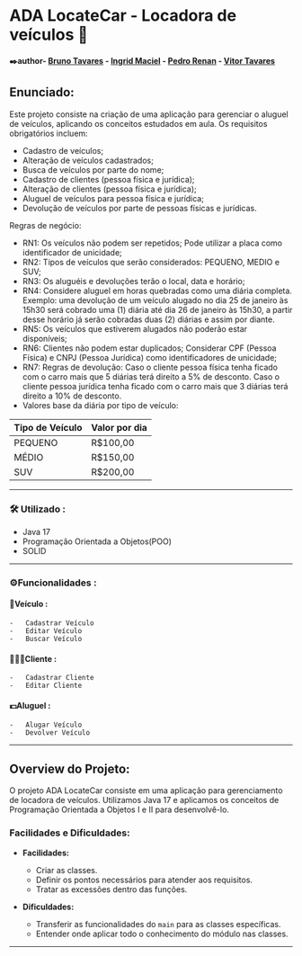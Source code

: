# ADA LocateCar - Locadora de veículos 🚗

#### ✒️author- [Bruno Tavares](https://www.linkedin.com/in/brunoviniciusdev/) - [Ingrid Maciel](https://www.linkedin.com/in/ingrid-m-maciel/) - [Pedro Renan](https://www.linkedin.com/in/pedrorenan/) - [Vitor Tavares](https://www.linkedin.com/in/vitortavares1/)

## Enunciado:
Este projeto consiste na criação de uma aplicação para gerenciar o aluguel de veículos, aplicando os conceitos estudados em aula. Os requisitos obrigatórios incluem:

- Cadastro de veículos;
- Alteração de veículos cadastrados;
- Busca de veículos por parte do nome;
- Cadastro de clientes (pessoa física e jurídica);
- Alteração de clientes (pessoa física e jurídica);
- Aluguel de veículos para pessoa física e jurídica;
- Devolução de veículos por parte de pessoas físicas e jurídicas.

Regras de negócio:

- RN1: Os veículos não podem ser repetidos; Pode utilizar a placa como identificador de unicidade;
- RN2: Tipos de veículos que serão considerados: PEQUENO, MEDIO e SUV;
- RN3: Os aluguéis e devoluções terão o local, data e horário;
- RN4: Considere aluguel em horas quebradas como uma diária completa. Exemplo: uma devolução de um veículo alugado no dia 25 de janeiro às 15h30 será cobrado uma (1) diária até dia 26 de janeiro às 15h30, a partir desse horário já serão cobradas duas (2) diárias e assim por diante.
- RN5: Os veículos que estiverem alugados não poderão estar disponíveis;
- RN6: Clientes não podem estar duplicados; Considerar CPF (Pessoa Física) e CNPJ (Pessoa Jurídica) como identificadores de unicidade;
- RN7: Regras de devolução:
Caso o cliente pessoa física tenha ficado com o carro mais que 5 diárias terá direito a 5% de desconto.
Caso o cliente pessoa jurídica tenha ficado com o carro mais que 3 diárias terá direito a 10% de desconto.
- Valores base da diária por tipo de veículo:

| Tipo de Veículo | Valor por dia |
| --------------- | -------------- |
| PEQUENO         | R$100,00       |
| MÉDIO           | R$150,00       |
| SUV             | R$200,00       |

---

### 🛠️ Utilizado :

-   Java 17
-   Programação Orientada a Objetos(POO)
-   SOLID
---

### ⚙️Funcionalidades :

#### 🚗Veículo :
    
    -   Cadastrar Veículo
    -   Editar Veículo
    -   Buscar Veículo
    
#### 👨🏽‍🎤Cliente :
    
    -   Cadastrar Cliente
    -   Editar Cliente

#### 💵Aluguel :
    
    -   Alugar Veículo
    -   Devolver Veículo
---
    

## Overview do Projeto:
O projeto ADA LocateCar consiste em uma aplicação para gerenciamento de locadora de veículos. Utilizamos Java 17 e aplicamos os conceitos de Programação Orientada a Objetos I e II para desenvolvê-lo.

### Facilidades e Dificuldades:
- **Facilidades:**  
    - Criar as classes.
    - Definir os pontos necessários para atender aos requisitos.
    - Tratar as excessões dentro das funções.
  
- **Dificuldades:**  
    - Transferir as funcionalidades do `main` para as classes específicas.
    - Entender onde aplicar todo o conhecimento do módulo nas classes.

---

